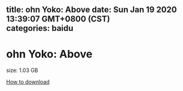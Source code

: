
title: ohn Yoko: Above
date: Sun Jan 19 2020 13:39:07 GMT+0800 (CST)    
categories: baidu
---

# ohn Yoko: Above
size: 1.03 GB
 
 

[How to download](https://bpcam.bemobtrk.com/go/2ceec3aa-1ca2-46d6-b9ff-aaa5c184517c?jno=1597)